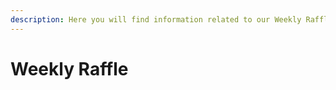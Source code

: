 ```yaml
---
description: Here you will find information related to our Weekly Raffles.
---
```


# Weekly Raffle

